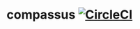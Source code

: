 # compassus [![CircleCI](https://circleci.com/gh/anmonteiro/compassus.svg?style=svg&circle-token=de2d254556b53778560cfff5f354fffee6100501)](https://circleci.com/gh/anmonteiro/compassus)
